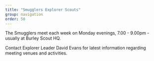```yaml
---
title: "Smugglers Explorer Scouts"
group: navigation
order: 50
---
```


The Smugglers meet each week on Monday evenings, 7.00 - 9.00pm - usually at Burley Scout HQ.

Contact Explorer Leader David Evans for latest information regarding meeting venues and activities.
